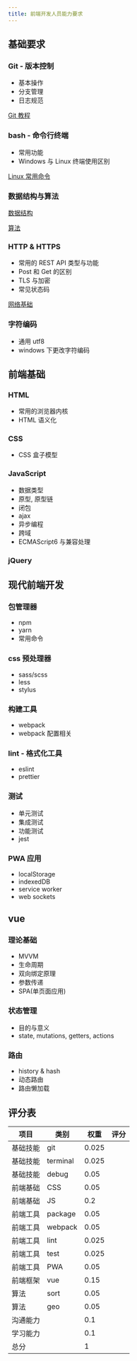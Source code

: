 ```yaml
---
title: 前端开发人员能力要求
---
```


## 基础要求

### Git - 版本控制

- 基本操作
- 分支管理
- 日志规范

[Git 教程](https://backlog.com/git-tutorial/cn/)

### bash - 命令行终端

- 常用功能
- Windows 与 Linux 终端使用区别

[Linux 常用命令](../../knowledge/linux/)

### 数据结构与算法

[数据结构](../../knowledge/dataStructure/)

[算法](../../knowledge/algorithm/)

### HTTP & HTTPS

- 常用的 REST API 类型与功能
- Post 和 Get 的区别
- TLS 与加密
- 常见状态码

[网络基础](../../knowledge/network/)

### 字符编码

- 通用 utf8
- windows 下更改字符编码

## 前端基础

### HTML

- 常用的浏览器内核
- HTML 语义化

### CSS

- CSS 盒子模型

### JavaScript

- 数据类型
- 原型, 原型链
- 闭包
- ajax
- 异步编程
- 跨域
- ECMAScript6 与兼容处理

### jQuery

## 现代前端开发

### 包管理器

- npm
- yarn
- 常用命令

### css 预处理器

- sass/scss
- less
- stylus

### 构建工具

- webpack
- webpack 配置相关

### lint - 格式化工具

- eslint
- prettier

### 测试

- 单元测试
- 集成测试
- 功能测试
- jest

### PWA 应用

- localStorage
- indexedDB
- service worker
- web sockets

## vue

### 理论基础

- MVVM
- 生命周期
- 双向绑定原理
- 参数传递
- SPA(单页面应用)

### 状态管理

- 目的与意义
- state, mutations, getters, actions

### 路由

- history & hash
- 动态路由
- 路由懒加载

## 评分表

| 项目     | 类别     | 权重  | 评分 |
| -------- | -------- | ----- | ---- |
| 基础技能 | git      | 0.025 |      |
| 基础技能 | terminal | 0.025 |      |
| 基础技能 | debug    | 0.05  |      |
| 前端基础 | CSS      | 0.05  |      |
| 前端基础 | JS       | 0.2   |      |
| 前端工具 | package  | 0.05  |      |
| 前端工具 | webpack  | 0.05  |      |
| 前端工具 | lint     | 0.025 |      |
| 前端工具 | test     | 0.025 |      |
| 前端工具 | PWA      | 0.05  |      |
| 前端框架 | vue      | 0.15  |      |
| 算法     | sort     | 0.05  |      |
| 算法     | geo      | 0.05  |      |
| 沟通能力 |          | 0.1   |      |
| 学习能力 |          | 0.1   |      |
| 总分     |          | 1     |      |
